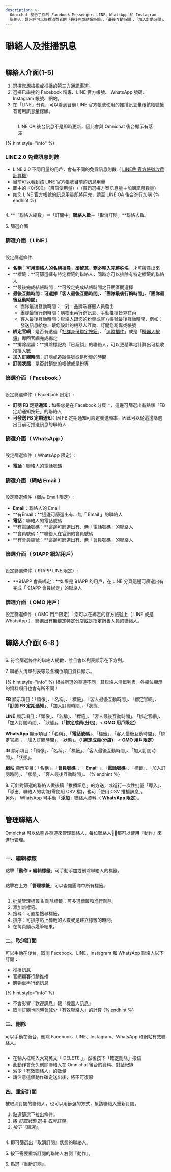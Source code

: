 ```yaml
---
description: >-
  Omnichat 整合了你的 Facebook Messenger、LINE、WhatsApp 和 Instagram
  聯絡人，讓用戶可以根據消費者的「最後完成結帳時間」、「最後互動時間」、「加入訂閱時間」、「綁定狀態」及「標籤」進行分眾推播。
---
```


# 聯絡人及推播訊息

<figure><img src="../../.gitbook/assets/截圖 2022-12-16 下午4.32.57.png" alt=""><figcaption></figcaption></figure>

## 聯絡人介面(1-5)

1. 選擇您想檢視或推播的第三方通訊渠道。
2. 選擇已串接的 Facebook 粉專、LINE 官方帳號、 WhatsApp 號碼、Instagram 帳號、網站。
3. 在「LINE」分頁，可以看到目前 LINE 官方帳號使用的推播訊息量跟該帳號擁有可用訊息量總額。

<figure><img src="../../.gitbook/assets/截圖 2022-12-16 下午4.40.34.png" alt=""><figcaption><p>LINE OA 後台訊息不是即時更新，因此會與 Omnichat 後台顯示有落差</p></figcaption></figure>

{% hint style="info" %}
### LINE 2.0 免費訊息則數

* LINE 2.0 不同用量的用戶，會有不同的免費訊息則數（ [LINE@ 官方帳號收費計算機](https://blog.omnichat.ai/2020/01/line-2-0-official-account-pricing/)）
* 目前可以看到該 LINE 官方帳號目前的訊息用量
* 圖中的『0/500』（目前使用量）/（貴司選擇方案訊息量＋加購訊息數量）
* 如您 LINE 官方帳號的訊息用量即將用完，請至 LINE OA 後台進行加購
{% endhint %}

<figure><img src="../../.gitbook/assets/截圖 2022-12-19 下午6.01.00.png" alt=""><figcaption></figcaption></figure>

4\. **「聯絡人總數」＝「訂閱中」**聯絡人數**＋「取消訂閱」**聯絡人數。

5\.  篩選介面

### &#x20;篩選介面（ **LINE** ）

<figure><img src="../../.gitbook/assets/截圖 2022-12-16 下午4.11.08.png" alt=""><figcaption></figcaption></figure>

設定篩選條件:

* **名稱：**可用聯絡人的名稱搜尋，須留意，務必輸入**完整姓名**，才可搜尋出來
* **標籤：**可篩選擁有特定標籤的聯絡人，同時亦可以排除有特定標籤的聯絡人
* **最後完成結帳時間：**可設定完成結帳時間之日期區間選擇
* **最後互動時間：**可選擇**「客人最後互動時間」、「團隊最後行銷時間」、「團隊最後互動時間」**
  * 團隊最後互動時間：一對一品牌端客服人員發出
  * 團隊最後行銷時間：購物車再行銷訊息、手動推播皆算在內
  * 客人最後互動時間：聯絡人跟您的粉專或官方帳號最後互動時間，例如：發送訊息給您、跟您設計的機器人互動、訂閱您粉專或帳號
* **綁定官網**：是否有透過「[社群身份綁定按鈕](../social-subscriber-integration/)」、「[追蹤插件](../gou-wu-che-zai-hang-xiao-jia-gou-gong-neng/she-ding-gou-wu-che-zhui-zong-an-niu.md#she-ding-zhui-zong-an-niu)」或是「[機器人按鈕](../marketing/chatbot-builder/ji-qi-ren-bang-ding-zhan-wai-bang-ding.md)」導回官網完成綁定
* **排除超額：**排除標記為『已超額』的聯絡人，可以更精準地計算出可接收推播人數
* **加入訂閱時間**：訂閱或追蹤帳號或是粉專的時間
* **訂閱狀態**：是否封鎖您的帳號或是粉專

### 篩選介面（ **Facebook** ）

<figure><img src="../../.gitbook/assets/截圖 2022-12-16 下午3.50.57.png" alt=""><figcaption></figcaption></figure>

設定篩選條件（ Facebook 限定）:

* **訂閱 FB 定期通知**：如果您是在 Facebook 分頁上，這邊可篩選出有點擊「FB 定期通知按鈕」的聯絡人
* **可發送 FB 定期通知**：因 FB 定期通知可設定發送頻率，因此可以從這邊篩選出目前可推送訊息的聯絡人

### 篩選介面（ **WhatsApp** ）

<figure><img src="../../.gitbook/assets/截圖 2022-12-16 下午4.03.03.png" alt=""><figcaption></figcaption></figure>

設定篩選條件（ WhatsApp 限定）:

* **電話**：聯絡人的電話號碼

### 篩選介面（**網站 Email** ）

<figure><img src="../../.gitbook/assets/截圖 2022-12-16 下午4.23.05.png" alt=""><figcaption></figcaption></figure>

設定篩選條件（網站 Email 限定）:

* **Email**：聯絡人的 Email
* **有Email：**這邊可篩選出有、無「 Email 」的聯絡人
* **電話**：聯絡人的電話號碼
* **有電話號碼：**這邊可篩選出有、無「電話號碼」的聯絡人
* **會員號碼：**聯絡人在官網的會員號碼
* **有會員編號：**這邊可篩選出有、無「會員號碼」的聯絡人

### 篩選介面（ **91APP 網站用戶**）

<figure><img src="../../.gitbook/assets/截圖 2022-12-16 下午4.02.03.png" alt=""><figcaption></figcaption></figure>

設定篩選條件（ 91APP LINE 限定）:

* **91APP 會員綁定：**如果是 91APP 的用戶，在 LINE 分頁這邊可篩選出有完成「 91APP 會員綁定」的聯絡人

### 篩選介面（ OMO 用戶）

設定篩選條件（ OMO 用戶限定）：您可以在綁定的官方帳號上（ LINE 或是 WhatsApp ），篩選出有無綁定特定分店或是指定銷售人員的聯絡人。

<figure><img src="../../.gitbook/assets/截圖 2022-12-16 下午4.01.12.png" alt=""><figcaption></figcaption></figure>

## 聯絡人介面( 6-8 )

<figure><img src="../../.gitbook/assets/截圖 2022-12-16 下午4.32.57.png" alt=""><figcaption></figcaption></figure>

6\. 符合篩選條件的聯絡人總數，並且會以列表顯示在下方列。

7\. 聯絡人清單列表等及各欄位項目資料顯示。

{% hint style="info" %}
根據所選的渠道不同，其聯絡人清單列表，各欄位顯示的資料項目也會有所不同！

**FB** 顯示項目：「頭像」、「名稱」、「標籤」、「客人最後互動時間」、「綁定官網」、\
「**訂閱 FB 定期通知**」、「加入訂閱時間」、「狀態」

**LINE** 顯示項目：「頭像」、「名稱」、「標籤」、「客人最後互動時間」、「綁定官網」、\
「加入訂閱時間」、「狀態」。**（**「**綁定成員(分店)**」< **OMO 用戶限定）**

**WhatsApp** 顯示項目：「名稱」、「**電話號碼**」、「標籤」、「客人最後互動時間」、「綁定官網」、「加入訂閱時間」、「狀態」。**（**「**綁定成員(分店)**」< **OMO 用戶限定）**

**IG** 顯示項目：「頭像」、「名稱」、「標籤」、「客人最後互動時間」、「加入訂閱時間」、「狀態」。

**網站** 顯示項目：「名稱」、「**會員號碼**」、「 **Email** 」、「**電話號碼**」、「標籤」、「加入訂閱時間」、「狀態」、「客人最後互動時間」。
{% endhint %}

8\. 可針對篩選的聯絡人做後續「推播訊息」的方送，或進行一次性批量「導入」、「導出」聯絡人的功能(需使用 CSV 檔)，也可「使用 CSV 推播訊息」。\
另外， WhatsApp 可手動「**添加**」聯絡人資料（ **WhatsApp 限定**）。

<figure><img src="../../.gitbook/assets/截圖 2022-12-16 下午5.54.42.png" alt=""><figcaption></figcaption></figure>

## 管理聯絡人

Omnichat 可以依照各渠道來管理聯絡人，每位聯絡人都可以使用『動作』來進行管理。

<figure><img src="../../.gitbook/assets/截圖 2022-12-19 上午11.36.20.png" alt=""><figcaption></figcaption></figure>

### 一、編輯標籤

點擊「**動作 > 編輯標籤**」可手動添加或刪除聯絡人的標籤。

<figure><img src="../../.gitbook/assets/截圖 2022-12-19 上午11.45.10.png" alt=""><figcaption></figcaption></figure>

點擊右上方「**管理標籤**」可以查閱團隊中所有標籤。

<figure><img src="../../.gitbook/assets/截圖 2022-03-31 下午7.32.30.png" alt=""><figcaption></figcaption></figure>

1. 批量管理標籤 & 刪除標籤：可多選標籤和進行刪除。
2. 添加新標籤。
3. 搜尋：可直接搜尋標籤。
4. 排序：可排序貼上標籤的人數或是建立標籤的時間。
5. 在每頁顯示幾筆結果。

### 二、取消訂閱

可以手動在後台，取消 Facebook、LINE、Instagram 和 WhatsApp 聯絡人以下訂閱：

* 推播訊息
* 官網顧客行銷推播
* 購物車再行銷訊息

{% hint style="info" %}
* 不會影響「歡迎訊息」跟「機器人訊息」
* 取消訂閱也同時會減少「有效聯絡人」的計算
{% endhint %}

### 三、刪除

可以手動在後台，刪除 Facebook、LINE、Instagram、WhatsApp 和網站有效聯絡人。

<figure><img src="../../.gitbook/assets/截圖 2022-12-19 上午11.53.03.png" alt=""><figcaption></figcaption></figure>

* 在輸入框輸入大寫英文「 DELETE 」，然後按下「確定刪除」按鈕
* 此動作會永久刪除聯絡人在 Omnichat 後台的資料、對話紀錄
* 減少「有效聯絡人」的數量
* 請注意這個動作確定送出後，將不可復原

### 四、重新訂閱

被取消訂閱的聯絡人，也可以用篩選的方式，幫該聯絡人重新訂閱。

1. 點選篩選下拉出條件。
2. 將 _訂閱狀態_  選擇 _取消訂閱_。
3. _按下『篩選』_。

<figure><img src="../../.gitbook/assets/截圖 2022-12-19 下午2.04.37.png" alt=""><figcaption></figcaption></figure>

&#x20;4\.  即可篩選出『取消訂閱』狀態的聯絡人。

&#x20;5\.  按下需要重新訂閱的聯絡人右側『動作』。

&#x20;6\.  點選『重新訂閱』。

<figure><img src="../../.gitbook/assets/截圖 2022-12-19 下午2.08.41.png" alt=""><figcaption></figcaption></figure>

